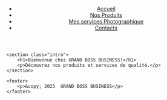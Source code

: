 <!DOCTYPE html>
<html lang="fr">
<head>
    <meta charset="UTF-8">
    <meta name="viewport" content="width=device-width, initial-scale=1.0">
    <title>Page d'accueil</title>
    <link rel="stylesheet" href="style.css">
</head>
<body>
    <header>
        <nav>
            <ul>
                <li><a href="index.html">Accueil</a></li>
                <li><a href="produits.html">Nos Produits</a></li>
                <li><a href="services.html">Mes services Photographique</a></li>
                <li><a href="contacts.html">Contacts</a></li>
            </ul>
        </nav>
    </header>

    <section class="intro">
        <h1>Bienvenue chez GRAND BOSS BUSINESS!</h1>
        <p>Découvrez nos produits et services de qualité.</p>
    </section>

    <footer>
        <p>&copy; 2025  GRAND BOSS BUSINESS</p>
    </footer>
</body>
<body class="accueil">
</body>
</html>

